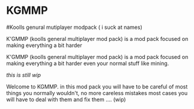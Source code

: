 # KGMMP

#Koolls genural mutiplayer modpack ( i suck at names)

K'GMMP (koolls general multiplayer mod pack) is a mod pack focused on making everything a bit harder 



K'GMMP (koolls general multiplayer mod pack) is a mod pack focused on making everything a bit harder even your normal stuff like mining.

<i>this is still wip</i>


Welcome to KGMMP. in this mod pack you will have to be careful of most things you normally wouldn't, no more careless mistakes most cases you will have to deal with them and fix them .... (wip)
